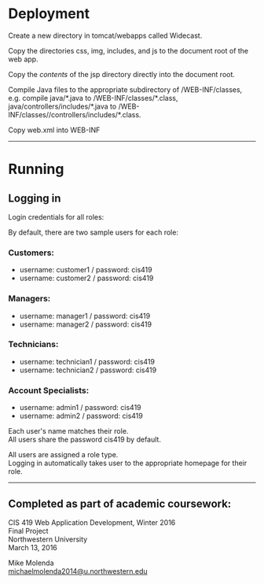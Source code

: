 # Deployment

Create a new directory in tomcat/webapps called Widecast.

Copy the directories css, img, includes, and js to the document root of the web app.

Copy the *contents* of the jsp directory directly into the document root.

Compile Java files to the appropriate subdirectory of /WEB-INF/classes, e.g. compile java/\*.java to /WEB-INF/classes/\*.class, java/controllers/includes/\*.java to /WEB-INF/classes//controllers/includes/\*.class.

Copy web.xml into WEB-INF

---

# Running

## Logging in

Login credentials for all roles:

By default, there are two sample users for each role:

### Customers:
-  username: customer1 / password: cis419
-  username: customer2 / password: cis419

### Managers:
-  username: manager1 / password: cis419
-  username: manager2 / password: cis419

### Technicians:
-  username: technician1 / password: cis419
-  username: technician2 / password: cis419

### Account Specialists:
-  username: admin1 / password: cis419
-  username: admin2 / password: cis419

Each user's name matches their role.  
All users share the password cis419 by default.

All users are assigned a role type.  
Logging in automatically takes user to the appropriate homepage for their role.

---

## Completed as part of academic coursework:

CIS 419 Web Application Development, Winter 2016  
Final Project  
Northwestern University  
March 13, 2016  

Mike Molenda  
michaelmolenda2014@u.northwestern.edu
